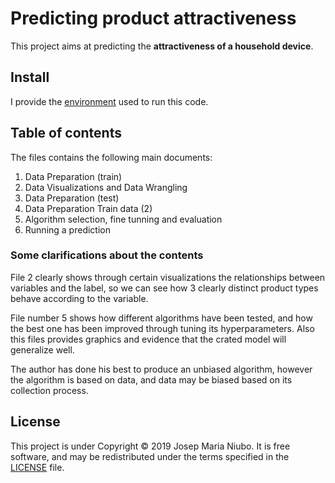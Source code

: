 # Predicting product attractiveness
This project aims at predicting the **attractiveness of a household device**. 

## Install
I provide the [environment](https://github.com/titoniubo/x_biamow/blob/master/xebiamow.yml) used to run this code.

## Table of contents
The files contains the following main documents:

1. Data Preparation (train)
2. Data Visualizations and Data Wrangling
3. Data Preparation (test)
4. Data Preparation Train data (2)
5. Algorithm selection, fine tunning and evaluation
6. Running a prediction 

### Some clarifications about the contents
File 2 clearly shows through certain visualizations the relationships between variables and the label, so we can see how 3 clearly distinct product types behave according to the variable.

File number 5 shows how different algorithms have been tested, and how the best one has been improved through tuning its hyperparameters. Also this files provides graphics and evidence that  the crated model will generalize well. 

The author has done his best to produce an unbiased algorithm, however the algorithm is based on data, and data may be biased based on its collection process.

## License
This project is under Copyright © 2019 Josep Maria Niubo. It is free software, and may be redistributed under the terms specified in the [LICENSE](https://github.com/titoniubo/x_biamow/blob/master/License.txt) file.
